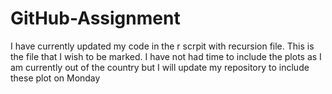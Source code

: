 # GitHub-Assignment

I have currently updated my code in the r scrpit with recursion file. This is the file that I wish to be marked. I have not had time to include the plots as I am currently out of the country but I will update my repository to include these plot on Monday
